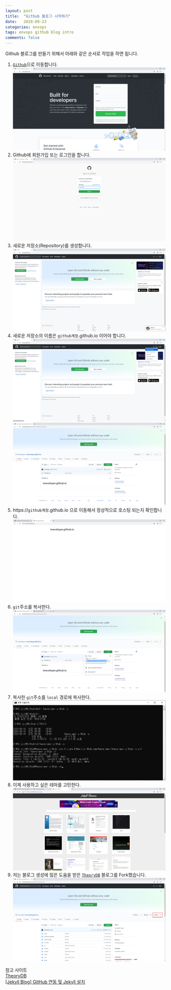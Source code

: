 ```yaml
---
layout: post
title:  "Github 블로그 시작하기"
date:   2020-09-23
categories: envops
tags: envops github blog intro
comments: false
---
```

Github 블로그를 만들기 위해서 아래와 같은 순서로 작업을 하면 됩니다.

1. [`Github`](https://github.com "https://github.com")으로 이동합니다.
![이미지](/assets/img/envops/github-pages_tutorial01.png "튜토리얼1")
2. Github에 회원가입 또는 로그인을 합니다.
![이미지](/assets/img/envops/github-pages_tutorial02.png "튜토리얼2")
3. 새로운 저장소(Repository)를 생성합니다.
![이미지](/assets/img/envops/github-pages_tutorial03.png "튜토리얼3")
4. 새로운 저장소의 이름은 `github계정`.github.io 이어야 합니다.
![이미지](/assets/img/envops/github-pages_tutorial04.png "튜토리얼4")
![이미지](/assets/img/envops/github-pages_tutorial05.png "튜토리얼5")
5. https://`github계정`.github.io 으로 이동해서 정상적으로 호스팅 되는지 확인합니다.
![이미지](/assets/img/envops/github-pages_tutorial06.png "튜토리얼6")
6. `git`주소를 복사한다.
![이미지](/assets/img/envops/github-pages_tutorial07.png "튜토리얼7")
7. 복사한 `git`주소를 `local` 경로에 복사한다.
![이미지](/assets/img/envops/github-pages_tutorial08.png "튜토리얼8")
8. 이제 사용하고 싶은 테마를 고민한다.
![이미지](/assets/img/envops/github-pages_tutorial09.png "튜토리얼9")
9. 저는 블로그 생성에 많은 도움을 받은 [`TheoryDB`](https://github.com/theorydb/theorydb.github.io "TheoryDB") 블로그를 Fork했습니다.
![이미지](/assets/img/envops/github-pages_tutorial10.png "튜토리얼10")

참고 사이트     
[TheoryDB][theorydb]    
[[Jekyll Blog] GitHub 연동 및 Jekyll 설치][github-jekyll-setup]

[theorydb]: https://theorydb.github.io/
[github-jekyll-setup]: https://theorydb.github.io/envops/2019/05/02/envops-blog-theme/
